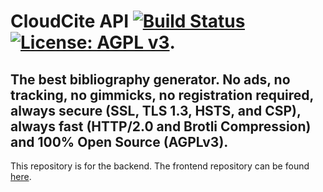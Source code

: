 # CloudCite API [![Build Status](https://travis-ci.com/hackdromeda/cloudcite-api.svg)](https://travis-ci.com/hackdromeda/cloudcite-api) [![License: AGPL v3](https://img.shields.io/badge/License-AGPL%20v3-blue.svg)](LICENSE).

## The best bibliography generator. No ads, no tracking, no gimmicks, no registration required, always secure (SSL, TLS 1.3, HSTS, and CSP), always fast (HTTP/2.0 and Brotli Compression) and 100% Open Source (AGPLv3).

This repository is for the backend. The frontend repository can be found [here](https://github.com/hackdromeda/cloudcite).
